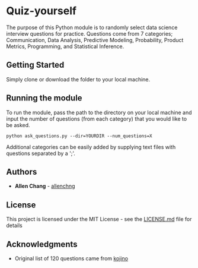 # Quiz-yourself

The purpose of this Python module is to randomly select data science interview questions for
practice. Questions come from 7 categories; Communication, Data Analysis, Predictive Modeling,
Probability, Product Metrics, Programming, and Statistical Inference.

## Getting Started

Simply clone or download the folder to your local machine. 

## Running the module

To run the module, pass the path to the directory on your local machine and input the number of
questions (from each category) that you would like to be asked.

```
python ask_questions.py --dir=YOURDIR --num_questions=X
```

Additional categories can be easily added by supplying text files with questions separated by
a ';'.

## Authors

* **Allen Chang** - [allenchng](https://github.com/allenchng)

## License

This project is licensed under the MIT License - see the [LICENSE.md](LICENSE.md) file for details

## Acknowledgments

* Original list of 120 questions came from [kojino](https://github.com/kojino/120-Data-Science-Interview-Questions)

